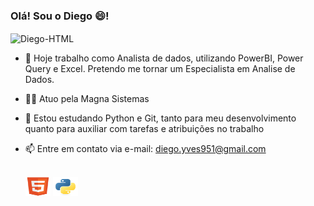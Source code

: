 ### Olá! Sou o Diego 😄!

  <img align="center" alt="Diego-HTML" height="160" width="700" src="https://media.licdn.com/dms/image/D4D16AQFgRqQ0hnt6pw/profile-displaybackgroundimage-shrink_350_1400/0/1715961517517?e=1722470400&v=beta&t=pcxaLG2atGUewEcwOvOCE5hk2FCsj53YTDaX34kUG48">

- 🔭 Hoje trabalho como Analista de dados, utilizando PowerBI, Power Query e Excel. Pretendo me tornar um Especialista em Analise de Dados.
- 👨‍💼  Atuo pela Magna Sistemas
- 🌱 Estou estudando Python e Git, tanto para meu desenvolvimento quanto para auxiliar com tarefas e atribuições no trabalho
- 📫 Entre em contato via e-mail: diego.yves951@gmail.com

  <div style="display: inline_block"><br>
  <img align="center" alt="Diego-HTML" height="30" width="40" src="https://raw.githubusercontent.com/devicons/devicon/master/icons/html5/html5-original.svg">
  <img align="center" alt="Diego-Python" height="30" width="40" src="https://raw.githubusercontent.com/devicons/devicon/master/icons/python/python-original.svg">
</div>
